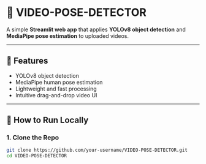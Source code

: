# 🎥 VIDEO-POSE-DETECTOR

A simple **Streamlit web app** that applies **YOLOv8 object detection** and **MediaPipe pose estimation** to uploaded videos.

---

## 🧠 Features
- YOLOv8 object detection
- MediaPipe human pose estimation
- Lightweight and fast processing
- Intuitive drag-and-drop video UI

---

## 🚀 How to Run Locally

### 1. Clone the Repo
```bash
git clone https://github.com/your-username/VIDEO-POSE-DETECTOR.git
cd VIDEO-POSE-DETECTOR
